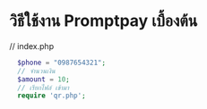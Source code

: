 # วิธีใช้งาน Promptpay เบื้องต้น

// index.php 
```php // เบอร์ Promptpay 
  $phone = "0987654321";
  // จำนวนเงิน
  $amount = 10;
  // เรียกไฟล์ เข้ามา
  require 'qr.php';
```
